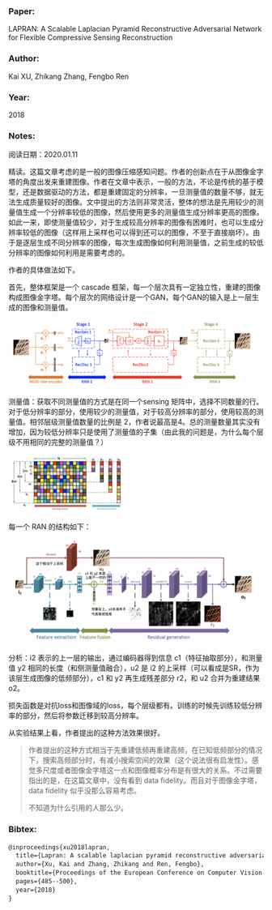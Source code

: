 ### Paper:

LAPRAN: A Scalable Laplacian Pyramid Reconstructive Adversarial Network for Flexible Compressive Sensing Reconstruction

### Author:

Kai XU, Zhikang Zhang, Fengbo Ren

### Year:

2018

### Notes:

阅读日期：2020.01.11

精读。这篇文章考虑的是一般的图像压缩感知问题。作者的创新点在于从图像金字塔的角度出发来重建图像。作者在文章中表示，一般的方法，不论是传统的基于模型，还是数据驱动的方法，都是重建固定的分辨率，一旦测量值的数量不够，就无法生成质量较好的图像。文中提出的方法则非常灵活，整体的想法是先用较少的测量值生成一个分辨率较低的图像，然后使用更多的测量值生成分辨率更高的图像。如此一来，即使测量值较少，对于生成较高分辨率的图像有困难时，也可以生成分辨率较低的图像（这样用上采样也可以得到还可以的图像，不至于直接崩坏）。由于是逐层生成不同分辨率的图像，每次生成图像如何利用测量值，之前生成的较低分辨率的图像如何利用是需要考虑的。

作者的具体做法如下。

首先，整体框架是一个 cascade 框架，每一个层次具有一定独立性，重建的图像构成图像金字塔。每个层次的网络设计是一个GAN，每个GAN的输入是上一层生成的图像和测量值。

<img src="https://raw.githubusercontent.com/Theodore-PKU/pictures/master/%E6%88%AA%E5%B1%8F2020-01-11%E4%B8%8B%E5%8D%882.27.23.png"/>

测量值：获取不同测量值的方式是在同一个sensing 矩阵中，选择不同数量的行。对于低分辨率的部分，使用较少的测量值，对于较高分辨率的部分，使用较高的测量值。相邻层级测量值数量的比例是 2，作者说最高是4。总的测量数量其实没有增加，因为较低分辨率只是使用了测量值的子集（由此我的问题是，为什么每个层级不用相同的完整的测量值？）

<img src="https://raw.githubusercontent.com/Theodore-PKU/pictures/master/%E6%88%AA%E5%B1%8F2020-01-11%E4%B8%8B%E5%8D%882.27.41.png" width="50%"/>

每一个 RAN 的结构如下：

<img src="https://raw.githubusercontent.com/Theodore-PKU/pictures/master/%E6%88%AA%E5%B1%8F2020-01-11%E4%B8%8B%E5%8D%882.32.49.png"/>

分析：i2 表示的上一层的输出，通过编码器得到信息 c1（特征抽取部分），和测量值 y2 相同的长度（和侧测量值融合），u2 是 i2 的上采样（可以看成是SR，作为该层生成图像的低频部分），c1 和 y2 再生成残差部分 r2，和 u2 合并为重建结果 o2。

损失函数是对抗loss和图像域的loss，每个层级都有。训练的时候先训练较低分辨率的部分，然后将参数迁移到较高分辨率。

从实验结果上看，作者提出的这种方法效果很好。

> 作者提出的这种方式相当于先重建低频再重建高频，在已知低频部分的情况下，搜索高频部分时，有减小搜索空间的效果（这个说法很有启发性）。感觉多尺度或者图像金字塔这一点和图像概率分布是有很大的关系。不过需要指出的是，在这篇文章中，没有看到 data fidelity。而且对于图像金字塔，data fidelity 似乎没那么容易考虑。
>
> 不知道为什么引用的人那么少。

### Bibtex:

```latex
@inproceedings{xu2018lapran,
  title={Lapran: A scalable laplacian pyramid reconstructive adversarial network for flexible compressive sensing reconstruction},
  author={Xu, Kai and Zhang, Zhikang and Ren, Fengbo},
  booktitle={Proceedings of the European Conference on Computer Vision (ECCV)},
  pages={485--500},
  year={2018}
}
```

